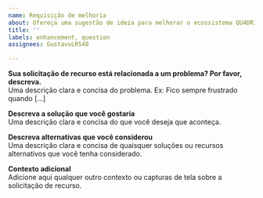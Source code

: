 ```yaml
---
name: Requisição de melhoria
about: Ofereça uma sugestão de ideia para melhorar o ecossistema QU4DRI
title: ''
labels: enhancement, question
assignees: GustavoLR548

---
```


**Sua solicitação de recurso está relacionada a um problema? Por favor, descreva.**  
Uma descrição clara e concisa do problema. Ex: Fico sempre frustrado quando [...]  

**Descreva a solução que você gostaria**  
Uma descrição clara e concisa do que você deseja que aconteça.  

**Descreva alternativas que você considerou**  
Uma descrição clara e concisa de quaisquer soluções ou recursos alternativos que você tenha considerado.  

**Contexto adicional**  
Adicione aqui qualquer outro contexto ou capturas de tela sobre a solicitação de recurso.
